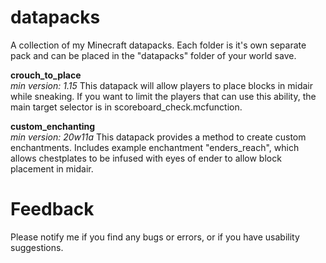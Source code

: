 # datapacks
A collection of my Minecraft datapacks.
Each folder is it's own separate pack and can be placed in the "datapacks" folder of your world save.

**crouch_to_place**  
*min version: 1.15*
This datapack will allow players to place blocks in midair while sneaking. If you want to limit the players that can use this ability, the main target selector is in scoreboard_check.mcfunction.

**custom_enchanting**  
*min version: 20w11a*
This datapack provides a method to create custom enchantments. Includes example enchantment "enders_reach", which allows chestplates to be infused with eyes of ender to allow block placement in midair.

# Feedback
Please notify me if you find any bugs or errors, or if you have usability suggestions.
